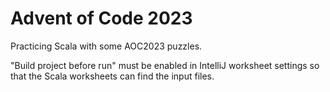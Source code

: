 # Advent of Code 2023

Practicing Scala with some AOC2023 puzzles. 

"Build project before run" must be enabled in IntelliJ worksheet settings so that the Scala worksheets can find the input files.
